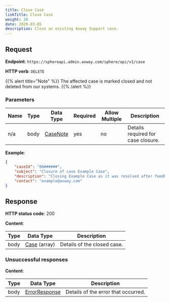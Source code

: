 ```yaml
---
title: Close Case
linkTitle: Close Case
weight: 20
date: 2020-03-05
description: Close an existing Axway Support case.
---
```


## Request

**Endpoint**: `https://sphereapi.admin.axway.com/sphere/api/v1/case`

**HTTP verb**: `DELETE`

{{% alert title="Note" %}}
The affected case is marked closed and not deleted from our systems.
{{% /alert %}}

### Parameters

| Name | Type | Data Type                                         | Required | Allow Multiple | Description |
| -----|------|---------------------------------------------------|----------|----------------|-------------|
| n/a  | body | [CaseNote](/docs/shared_services/supportapi/formats/close_case_req/#casenote) |      yes |             no | Details required for case closure. |

**Example**:

```json
{
    "caseId": "00######",
    "subject": "Closure of case Example Case",
    "description": "Closing Example Case as it was resolved after feedback from Axway RnD.",
    "contact": "example@axway.com"
}
```

## Response

**HTTP status code**: 200

**Content**:

| Type | Data Type                                     | Description |
|------|-----------------------------------------------|-------------|
| body | [Case](/docs/shared_services/supportapi/formats/close_case_res/#case) (array) | Details of the closed case. |

### Unsuccessful responses

**Content**:

| Type | Data Type                                     | Description |
|------|-----------------------------------------------|-------------|
| body | [ErrorResponse](/docs/shared_services/supportapi/formats/error_response) | Details of the error that occurred. |
